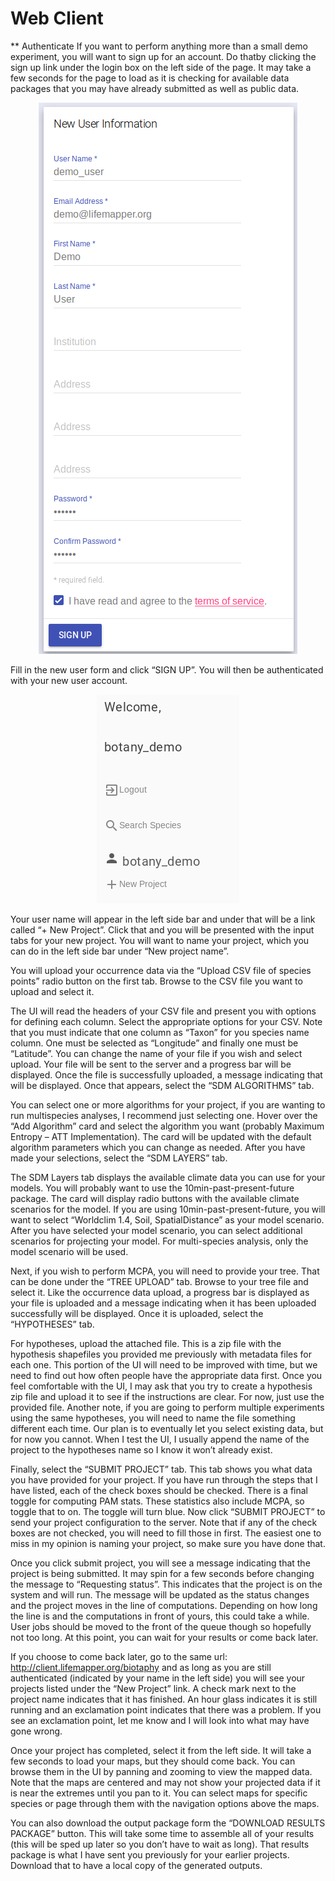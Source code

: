 # Web Client

** Authenticate
If you want to perform anything more than a small demo experiment, you will want to sign up for an account.  Do thatby clicking the sign up link under the login box on the left side of the page.  It may take a few seconds for the page to load as it is checking for available data packages that you may have already submitted as well as public data.

<p align="center">
  <img src="assets/images/sign_up.png">
</p>

Fill in the new user form and click “SIGN UP”.  You will then be authenticated with your new user account.

 
<p align="center">
  <img src="assets/images/authenticated_left_side.png">
</p>

Your user name will appear in the left side bar and under that will be a link called “+ New Project”.  Click that and you will be presented with the input tabs for your new project.  You will want to name your project, which you can do in the left side bar under “New project name”.

 

You will upload your occurrence data via the “Upload CSV file of species points” radio button on the first tab.  Browse to the CSV file you want to upload and select it.

 

The UI will read the headers of your CSV file and present you with options for defining each column.  Select the appropriate options for your CSV.  Note that you must indicate that one column as “Taxon” for you species name column.  One must be selected as “Longitude” and finally one must be “Latitude”.  You can change the name of your file if you wish and select upload.  Your file will be sent to the server and a progress bar will be displayed.  Once the file is successfully uploaded, a message indicating that will be displayed.  Once that appears, select the “SDM ALGORITHMS” tab.

 

You can select one or more algorithms for your project, if you are wanting to run multispecies analyses, I recommend just selecting one.  Hover over the “Add Algorithm” card and select the algorithm you want (probably Maximum Entropy – ATT Implementation).  The card will be updated with the default algorithm parameters which you can change as needed.  After you have made your selections, select the “SDM LAYERS” tab.

 

The SDM Layers tab displays the available climate data you can use for your models.  You will probably want to use the 10min-past-present-future package.  The card will display radio buttons with the available climate scenarios for the model.  If you are using 10min-past-present-future, you will want to select “Worldclim 1.4, Soil, SpatialDistance” as your model scenario.  After you have selected your model scenario, you can select additional scenarios for projecting your model.  For multi-species analysis, only the model scenario will be used.

 

Next, if you wish to perform MCPA, you will need to provide your tree.  That can be done under the “TREE UPLOAD” tab.  Browse to your tree file and select it.  Like the occurrence data upload, a progress bar is displayed as your file is uploaded and a message indicating when it has been uploaded successfully will be displayed.  Once it is uploaded, select the “HYPOTHESES” tab.

 

For hypotheses, upload the attached file.  This is a zip file with the hypothesis shapefiles you provided me previously with metadata files for each one.  This portion of the UI will need to be improved with time, but we need to find out how often people have the appropriate data first.  Once you feel comfortable with the UI, I may ask that you try to create a hypothesis zip file and upload it to see if the instructions are clear.  For now, just use the provided file.  Another note, if you are going to perform multiple experiments using the same hypotheses, you will need to name the file something different each time.  Our plan is to eventually let you select existing data, but for now you cannot.  When I test the UI, I usually append the name of the project to the hypotheses name so I know it won’t already exist.

 

Finally, select the “SUBMIT PROJECT” tab.  This tab shows you what data you have provided for your project.  If you have run through the steps that I have listed, each of the check boxes should be checked.  There is a final toggle for computing PAM stats.  These statistics also include MCPA, so toggle that to on.  The toggle will turn blue.  Now click “SUBMIT PROJECT” to send your project configuration to the server.  Note that if any of the check boxes are not checked,  you will need to fill those in first.  The easiest one to miss in my opinion is naming your project, so make sure you have done that.

 

Once you click submit project, you will see a message indicating that the project is being submitted.  It may spin for a few seconds before changing the message to “Requesting status”.  This indicates that the project is on the system and will run.  The message will be updated as the status changes and the project moves in the line of computations.  Depending on how long the line is and the computations in front of yours, this could take a while.  User jobs should be moved to the front of the queue though so hopefully not too long.  At this point, you can wait for your results or come back later.

 

If you choose to come back later, go to the same url: http://client.lifemapper.org/biotaphy and as long as you are still authenticated (indicated by your name in the left side) you will see your projects listed under the “New Project” link.  A check mark next to the project name indicates that it has finished.  An hour glass indicates it is still running and an exclamation point indicates that there was a problem.  If you see an exclamation point, let me know and I will look into what may have gone wrong.

 

Once your project has completed, select it from the left side.  It will take a few seconds to load your maps, but they should come back.  You can browse them in the UI by panning and zooming to view the mapped data.  Note that the maps are centered and may not show your projected data if it is near the extremes until you pan to it.  You can select maps for specific species or page through them with the navigation options above the maps.

 

You can also download the output package form the “DOWNLOAD RESULTS PACKAGE” button.  This will take some time to assemble all of your results (this will be sped up later so you don’t have to wait as long).  That results package is what I have sent you previously for your earlier projects.  Download that to have a local copy of the generated outputs.

 
